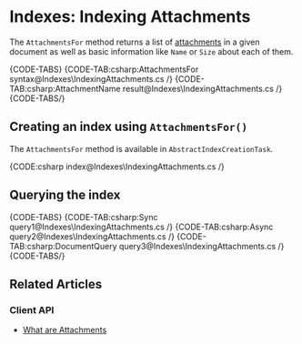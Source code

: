 # Indexes: Indexing Attachments

The `AttachmentsFor` method returns a list of 
[attachments](../document-extensions/attachments/what-are-attachments) 
in a given document as well as basic information like `Name` or `Size` 
about each of them.

{CODE-TABS}
{CODE-TAB:csharp:AttachmentsFor syntax@Indexes\IndexingAttachments.cs /}
{CODE-TAB:csharp:AttachmentName result@Indexes\IndexingAttachments.cs /}
{CODE-TABS/}

## Creating an index using `AttachmentsFor()`

The `AttachmentsFor` method is available in `AbstractIndexCreationTask`.

{CODE:csharp index@Indexes\IndexingAttachments.cs /}

## Querying the index

{CODE-TABS}
{CODE-TAB:csharp:Sync query1@Indexes\IndexingAttachments.cs /}
{CODE-TAB:csharp:Async query2@Indexes\IndexingAttachments.cs /}
{CODE-TAB:csharp:DocumentQuery query3@Indexes\IndexingAttachments.cs /}
{CODE-TABS/}

## Related Articles

### Client API

- [What are Attachments](../document-extensions/attachments/what-are-attachments)
